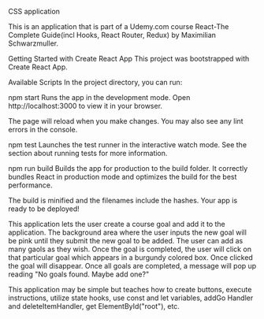 CSS application

This is an application that is part of a Udemy.com course React-The Complete Guide(incl Hooks, React Router, Redux)
by Maximilian Schwarzmuller.



Getting Started with Create React App
This project was bootstrapped with Create React App.

Available Scripts
In the project directory, you can run:

npm start
Runs the app in the development mode.
Open http://localhost:3000 to view it in your browser.

The page will reload when you make changes.
You may also see any lint errors in the console.

npm test
Launches the test runner in the interactive watch mode.
See the section about running tests for more information.

npm run build
Builds the app for production to the build folder.
It correctly bundles React in production mode and optimizes the build for the best performance.

The build is minified and the filenames include the hashes.
Your app is ready to be deployed!


This application lets the user create a course goal and add it to the application.
The background area where the user inputs the new goal will be pink until they submit the new goal to be added.
The user can add as many gaols as they wish.
Once the goal is completed, the user will click on that particular goal which appears in a burgundy colored box.
Once clicked the goal will disappear.
Once all goals are completed, a message will pop up reading "No goals found. Maybe add one?"

This application may be simple but teaches how to create buttons, execute instructions, utilize state hooks, use const and let variables, addGo Handler and deleteItemHandler, get ElementById("root"), etc.
